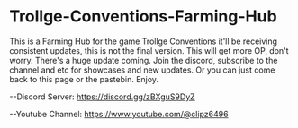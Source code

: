 # Trollge-Conventions-Farming-Hub
This is a Farming Hub for the game Trollge Conventions it'll be receiving consistent updates, this is not the final version.
This will get more OP, don't worry. There's a huge update coming. Join the discord, subscribe to the channel and etc for showcases and new updates. Or you can just come back to this page or the pastebin. Enjoy.

--Discord Server: https://discord.gg/zBXguS9DyZ


 --Youtube Channel: https://www.youtube.com/@clipz6496
